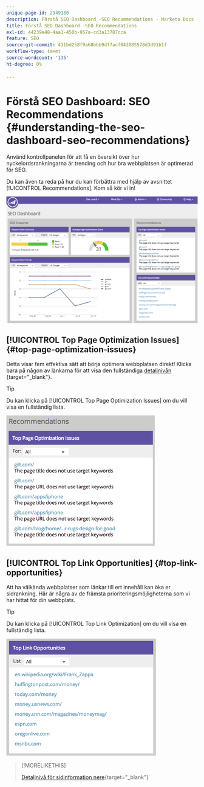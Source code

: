 ```yaml
---
unique-page-id: 2949180
description: Förstå SEO Dashboard -SEO Recommendations - Marketo Docs - produktdokumentation
title: Förstå SEO Dashboard -SEO Recommendations
exl-id: 44239e48-4aa1-450b-957a-cd3a13787cca
feature: SEO
source-git-commit: 431bd258f9a68bbb9df7acf043085578d3d91b1f
workflow-type: tm+mt
source-wordcount: '135'
ht-degree: 0%

---
```


# Förstå SEO Dashboard: SEO Recommendations {#understanding-the-seo-dashboard-seo-recommendations}

Använd kontrollpanelen för att få en översikt över hur nyckelordsrankningarna är trending och hur bra webbplatsen är optimerad för SEO.

Du kan även ta reda på hur du kan förbättra med hjälp av avsnittet [!UICONTROL Recommendations]. Kom så kör vi in!

![](assets/image2014-9-17-21-3a39-3a57.png)

## [!UICONTROL Top Page Optimization Issues] {#top-page-optimization-issues}

Detta visar fem effektiva sätt att börja optimera webbplatsen direkt! Klicka bara på någon av länkarna för att visa den fullständiga [detaljnivån ](/help/marketo/product-docs/additional-apps/seo/pages/seo-using-the-page-detail-drill-down.md){target="_blank"}.

>[!TIP]
>
>Du kan klicka på [!UICONTROL Top Page Optimization Issues] om du vill visa en fullständig lista.

![](assets/image2014-9-17-21-3a40-3a52.png)

## [!UICONTROL Top Link Opportunities] {#top-link-opportunities}

Att ha välkända webbplatser som länkar till ert innehåll kan öka er sidrankning. Här är några av de främsta prioriteringsmöjligheterna som vi har hittat för din webbplats.

>[!TIP]
>
>Du kan klicka på [!UICONTROL Top Link Optimization] om du vill visa en fullständig lista.

![](assets/image2014-9-17-21-3a41-3a17.png)

>[!MORELIKETHIS]
>
>[Detaljnivå för sidinformation nere](/help/marketo/product-docs/additional-apps/seo/pages/seo-using-the-page-detail-drill-down.md){target="_blank"}
